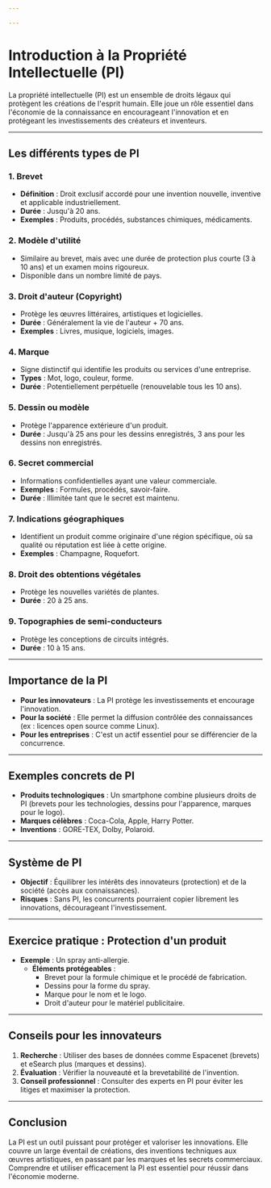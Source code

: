 ```yaml
---

---
```


# Introduction à la Propriété Intellectuelle (PI)

La propriété intellectuelle (PI) est un ensemble de droits légaux qui protègent les créations de l'esprit humain. Elle joue un rôle essentiel dans l'économie de la connaissance en encourageant l'innovation et en protégeant les investissements des créateurs et inventeurs.

---

## Les différents types de PI

### 1. **Brevet**
- **Définition** : Droit exclusif accordé pour une invention nouvelle, inventive et applicable industriellement.
- **Durée** : Jusqu'à 20 ans.
- **Exemples** : Produits, procédés, substances chimiques, médicaments.

### 2. **Modèle d'utilité**
- Similaire au brevet, mais avec une durée de protection plus courte (3 à 10 ans) et un examen moins rigoureux.
- Disponible dans un nombre limité de pays.

### 3. **Droit d'auteur (Copyright)**
- Protège les œuvres littéraires, artistiques et logicielles.
- **Durée** : Généralement la vie de l'auteur + 70 ans.
- **Exemples** : Livres, musique, logiciels, images.

### 4. **Marque**
- Signe distinctif qui identifie les produits ou services d'une entreprise.
- **Types** : Mot, logo, couleur, forme.
- **Durée** : Potentiellement perpétuelle (renouvelable tous les 10 ans).

### 5. **Dessin ou modèle**
- Protège l'apparence extérieure d'un produit.
- **Durée** : Jusqu'à 25 ans pour les dessins enregistrés, 3 ans pour les dessins non enregistrés.

### 6. **Secret commercial**
- Informations confidentielles ayant une valeur commerciale.
- **Exemples** : Formules, procédés, savoir-faire.
- **Durée** : Illimitée tant que le secret est maintenu.

### 7. **Indications géographiques**
- Identifient un produit comme originaire d'une région spécifique, où sa qualité ou réputation est liée à cette origine.
- **Exemples** : Champagne, Roquefort.

### 8. **Droit des obtentions végétales**
- Protège les nouvelles variétés de plantes.
- **Durée** : 20 à 25 ans.

### 9. **Topographies de semi-conducteurs**
- Protège les conceptions de circuits intégrés.
- **Durée** : 10 à 15 ans.

---

## Importance de la PI

- **Pour les innovateurs** : La PI protège les investissements et encourage l'innovation.
- **Pour la société** : Elle permet la diffusion contrôlée des connaissances (ex : licences open source comme Linux).
- **Pour les entreprises** : C'est un actif essentiel pour se différencier de la concurrence.

---

## Exemples concrets de PI

- **Produits technologiques** : Un smartphone combine plusieurs droits de PI (brevets pour les technologies, dessins pour l'apparence, marques pour le logo).
- **Marques célèbres** : Coca-Cola, Apple, Harry Potter.
- **Inventions** : GORE-TEX, Dolby, Polaroid.

---

## Système de PI

- **Objectif** : Équilibrer les intérêts des innovateurs (protection) et de la société (accès aux connaissances).
- **Risques** : Sans PI, les concurrents pourraient copier librement les innovations, décourageant l'investissement.

---

## Exercice pratique : Protection d'un produit

- **Exemple** : Un spray anti-allergie.
  - **Éléments protégeables** :
    - Brevet pour la formule chimique et le procédé de fabrication.
    - Dessins pour la forme du spray.
    - Marque pour le nom et le logo.
    - Droit d'auteur pour le matériel publicitaire.

---

## Conseils pour les innovateurs

1. **Recherche** : Utiliser des bases de données comme Espacenet (brevets) et eSearch plus (marques et dessins).
2. **Évaluation** : Vérifier la nouveauté et la brevetabilité de l'invention.
3. **Conseil professionnel** : Consulter des experts en PI pour éviter les litiges et maximiser la protection.

---

## Conclusion

La PI est un outil puissant pour protéger et valoriser les innovations. Elle couvre un large éventail de créations, des inventions techniques aux œuvres artistiques, en passant par les marques et les secrets commerciaux. Comprendre et utiliser efficacement la PI est essentiel pour réussir dans l'économie moderne.